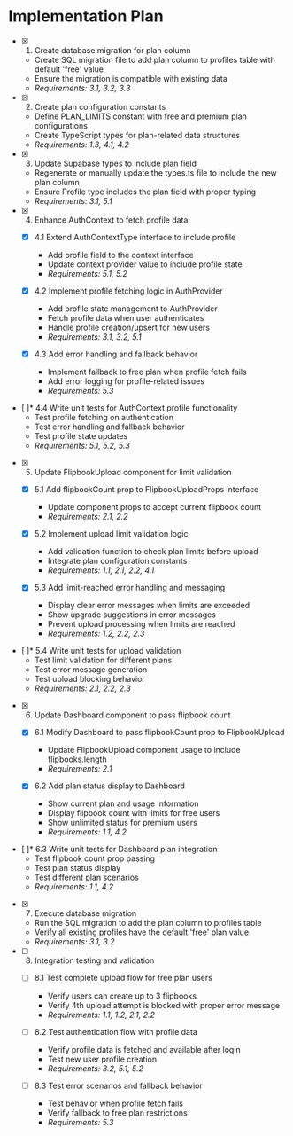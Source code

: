 # Implementation Plan

- [x] 1. Create database migration for plan column




  - Create SQL migration file to add plan column to profiles table with default 'free' value
  - Ensure the migration is compatible with existing data
  - _Requirements: 3.1, 3.2, 3.3_

- [x] 2. Create plan configuration constants





  - Define PLAN_LIMITS constant with free and premium plan configurations
  - Create TypeScript types for plan-related data structures
  - _Requirements: 1.3, 4.1, 4.2_

- [x] 3. Update Supabase types to include plan field





  - Regenerate or manually update the types.ts file to include the new plan column
  - Ensure Profile type includes the plan field with proper typing
  - _Requirements: 3.1, 5.1_

- [x] 4. Enhance AuthContext to fetch profile data





  - [x] 4.1 Extend AuthContextType interface to include profile


    - Add profile field to the context interface
    - Update context provider value to include profile state
    - _Requirements: 5.1, 5.2_
  
  - [x] 4.2 Implement profile fetching logic in AuthProvider


    - Add profile state management to AuthProvider
    - Fetch profile data when user authenticates
    - Handle profile creation/upsert for new users
    - _Requirements: 3.1, 3.2, 5.1_
  
  - [x] 4.3 Add error handling and fallback behavior


    - Implement fallback to free plan when profile fetch fails
    - Add error logging for profile-related issues
    - _Requirements: 5.3_

- [ ]* 4.4 Write unit tests for AuthContext profile functionality
  - Test profile fetching on authentication
  - Test error handling and fallback behavior
  - Test profile state updates
  - _Requirements: 5.1, 5.2, 5.3_

- [x] 5. Update FlipbookUpload component for limit validation




  - [x] 5.1 Add flipbookCount prop to FlipbookUploadProps interface


    - Update component props to accept current flipbook count
    - _Requirements: 2.1, 2.2_
  
  - [x] 5.2 Implement upload limit validation logic


    - Add validation function to check plan limits before upload
    - Integrate plan configuration constants
    - _Requirements: 1.1, 2.1, 2.2, 4.1_
  
  - [x] 5.3 Add limit-reached error handling and messaging


    - Display clear error messages when limits are exceeded
    - Show upgrade suggestions in error messages
    - Prevent upload processing when limits are reached
    - _Requirements: 1.2, 2.2, 2.3_

- [ ]* 5.4 Write unit tests for upload validation
  - Test limit validation for different plans
  - Test error message generation
  - Test upload blocking behavior
  - _Requirements: 2.1, 2.2, 2.3_

- [x] 6. Update Dashboard component to pass flipbook count




  - [x] 6.1 Modify Dashboard to pass flipbookCount prop to FlipbookUpload


    - Update FlipbookUpload component usage to include flipbooks.length
    - _Requirements: 2.1_
  
  - [x] 6.2 Add plan status display to Dashboard


    - Show current plan and usage information
    - Display flipbook count with limits for free users
    - Show unlimited status for premium users
    - _Requirements: 1.1, 4.2_

- [ ]* 6.3 Write unit tests for Dashboard plan integration
  - Test flipbook count prop passing
  - Test plan status display
  - Test different plan scenarios
  - _Requirements: 1.1, 4.2_

- [x] 7. Execute database migration





  - Run the SQL migration to add the plan column to profiles table
  - Verify all existing profiles have the default 'free' plan value
  - _Requirements: 3.1, 3.2_

- [ ] 8. Integration testing and validation
  - [ ] 8.1 Test complete upload flow for free plan users
    - Verify users can create up to 3 flipbooks
    - Verify 4th upload attempt is blocked with proper error message
    - _Requirements: 1.1, 1.2, 2.1, 2.2_
  
  - [ ] 8.2 Test authentication flow with profile data
    - Verify profile data is fetched and available after login
    - Test new user profile creation
    - _Requirements: 3.2, 5.1, 5.2_
  
  - [ ] 8.3 Test error scenarios and fallback behavior
    - Test behavior when profile fetch fails
    - Verify fallback to free plan restrictions
    - _Requirements: 5.3_